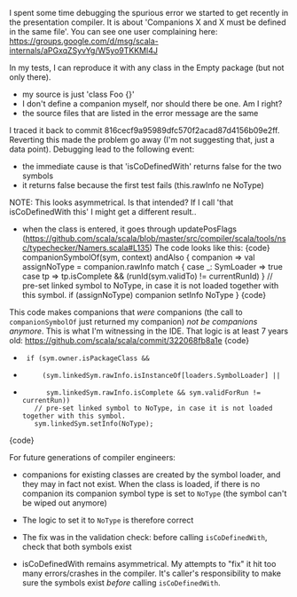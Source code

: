 I spent some time debugging the spurious error we started to get recently in the presentation compiler. It is about 'Companions X and X must be defined in the same file'. You can see one user complaining here: https://groups.google.com/d/msg/scala-internals/aPGxqZSyvYg/W5yo9TKKMl4J

In my tests, I can reproduce it with any class in the Empty package (but not only there).

- my source is just 'class Foo {}'
- I don't define a companion myself, nor should there be one. Am I right?
- the source files that are listed in the error message are the same

I traced it back to commit 816cecf9a95989dfc570f2acad87d4156b09e2ff. Reverting this made the problem go away (I'm not suggesting that, just a data point).
Debugging lead to the following event:

- the immediate cause is that 'isCoDefinedWith' returns false for the two symbols
- it returns false because the first test fails (this.rawInfo ne NoType)

NOTE: This looks asymmetrical. Is that intended? If I call 'that isCoDefinedWith this' I might get a different result..

- when the class is entered, it goes through updatePosFlags (https://github.com/scala/scala/blob/master/src/compiler/scala/tools/nsc/typechecker/Namers.scala#L135)
The code looks like this:
{code}
        companionSymbolOf(sym, context) andAlso { companion =>
          val assignNoType = companion.rawInfo match {
            case _: SymLoader => true
            case tp           => tp.isComplete && (runId(sym.validTo) != currentRunId)
          }
          // pre-set linked symbol to NoType, in case it is not loaded together with this symbol.
          if (assignNoType)
            companion setInfo NoType
        }
{code}

This code makes companions that *were* companions (the call to `companionSymbolOf` just returned my companion) *not be companions anymore*. This is what I'm witnessing in the IDE.
That logic is at least 7 years old: https://github.com/scala/scala/commit/322068fb8a1e
{code}
+      if (sym.owner.isPackageClass &&
+          (sym.linkedSym.rawInfo.isInstanceOf[loaders.SymbolLoader] ||
+           sym.linkedSym.rawInfo.isComplete && sym.validForRun != currentRun))
         // pre-set linked symbol to NoType, in case it is not loaded together with this symbol.
         sym.linkedSym.setInfo(NoType);
{code}

For future generations of compiler engineers:

* companions for existing classes are created by the symbol loader, and they may in fact not exist. When the class is loaded, if there is no companion its companion symbol type is set to `NoType` (the symbol can't be wiped out anymore)

* The logic to set it to `NoType` is therefore correct

* The fix was in the validation check: before calling `isCoDefinedWith`, check that both symbols exist

* isCoDefinedWith remains asymmetrical. My attempts to "fix" it hit too many errors/crashes in the compiler. It's caller's responsibility to make sure the symbols exist *before* calling `isCoDefinedWith`.
